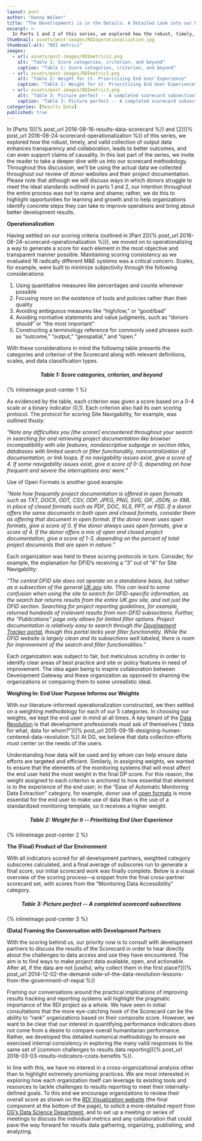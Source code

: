 ```yaml
---
layout: post
author: "Danny Walker"
title: "The Devel(opment) is in the Details: A Detailed Look into our Metrics" 
excerpt: >-
  In Parts 1 and 2 of this series, we explored how the robust, timely, and valid collection of output data enhances transparency and collaboration, leads to better outcomes, and can even support claims of causality. In this last part of the series, we invite the reader to take a deeper dive with us into our scorecard methodology....
thumbnail: assets/post-images/RDIoperationalization.jpg
thumbnail-alt: "RDI metrics"
images:
  - url: assets/post-images/RDImetrics1.png
    alt: "Table 1: Score categories, criterion, and beyond"
    caption: "Table 1: Score categories, criterion, and beyond"
  - url: assets/post-images/RDImetric2.png
    alt: "Table 2: Weight for it- Prioritizing End User Experience"
    caption: "Table 2: Weight for it- Prioritizing End User Experience"
  - url: assets/post-images/RDImetric3.png
    alt: "Table 3: Picture perfect -- A completed scorecard subsection"
    caption: "Table 3: Picture perfect -- A completed scorecard subsection"
categories: [Results Data]
published: true
---
```


In [Parts 1]({% post_url 2016-08-16-results-data-scorecard %}) and [2]({% post_url 2016-08-24-scorecard-operationalization %}) of this series, we explored how the robust, timely, and valid collection of output data enhances transparency and collaboration, leads to better outcomes, and can even support claims of causality. In this last part of the series, we invite the reader to take a deeper dive with us into our scorecard methodology. Throughout this discussion, we’ll be using the actual data we collected throughout our review of donor websites and their project documentation. Please note that although we will discuss ways in which donors struggle to meet the ideal standards outlined in parts 1 and 2, our intention throughout the entire process was not to name and shame; rather, we do this to highlight opportunities for learning and growth and to help organizations identify concrete steps they can take to improve operations and bring about better development results.

**Operationalization**

Having settled on our scoring criteria (outlined in [Part 2]({% post_url 2016-08-24-scorecard-operationalization %})), we moved on to operationalizing a way to generate a score for each element in the most objective and transparent manner possible. Maintaining scoring consistency as we evaluated 16 radically different M&E systems was a critical concern. Scales, for example, were built to minimize subjectivity through the following considerations:
 1. Using quantitative measures like percentages and counts whenever possible
 2. Focusing more on the existence of tools and policies rather than their quality
 3. Avoiding ambiguous measures like “high/low,” or “good/bad”
 4. Avoiding normative statements and value judgments, such as “donors should” or “the most important”
 5. Constructing a terminology reference for commonly used phrases such as “outcome,” “output,” “geospatial,” and “open.”

With these considerations in mind the following table presents the categories and criterion of the Scorecard along with relevant definitions, scales, and data classification types.

<h5 style="text-align: center;" markdown="1">Table 1: Score categories, criterion, and beyond</h5>

{% inlineimage post-center 1 %}

As evidenced by the table, each criterion was given a score based on a 0-4 scale or a binary indicator (0,1). Each criterion also had its own scoring protocol. The protocol for scoring Site Navigability, for example, was outlined thusly:

*“Note any difficulties you [the scorer] encountered throughout your search in searching for and retrieving project documentation like browser incompatibility with site features, nondescriptive subpage or section titles, databases with limited search or filter functionality, noncentralization of documentation, or link loops. If no navigability issues exist, give a score of 4.  If some navigability issues exist, give a score of 0-3, depending on how frequent and severe the interruptions are/ were.”*

Use of Open Formats is another good example:

*“Note how frequently project documentation is offered in open formats such as TXT, DOCX, ODT, CSV, ODP, JPEG, PNG, SVG, GIF, JSON, or XML in place of closed formats such as PDF, DOC, XLS, PPT, or PSD. If a donor offers the same documents in both open and closed formats, consider them as offering that document in open format. If the donor never uses open formats, give a score of 0. If the donor always uses open formats, give a score of 4.  If the donor offers a mix of open and closed project documentation, give a score of 1-3, depending on the percent of total project documents that are open in nature.”*

Each organization was held to these scoring protocols in turn. Consider, for example, the explanation for DFID’s receiving a “3” out of “4” for Site Navigability:

*“The central DFID site does not operate on a standalone basis, but rather as a subsection of the general [UK.gov](https://www.gov.uk) site. This can lead to some confusion when using the site to search for DFID-specific information, as the search bar returns results from the entire UK.gov site, and not just the DFID section. Searching for project reporting guidelines, for example, returned hundreds of irrelevant results from non-DFID subsections. Further, the "Publications" page only allows for limited filter options. Project documentation is relatively easy to search through the [Development Tracker portal](https://devtracker.dfid.gov.uk/location/country), though this portal lacks year filter functionality. While the DFID website is largely clean and its subsections well labeled, there is room for improvement of the search and filter functionalities.”*

Each organization was subject to fair, but meticulous scrutiny in order to identify clear areas of best practice and site or policy features in need of improvement. The idea again being to inspire collaboration between Development Gateway and these organization as opposed to shaming the organizations or comparing them to some unrealistic ideal.

**Weighing In: End User Purpose Informs our Weights**

With our literature-informed operationalization constructed, we then settled on a weighting methodology for each of our 5 categories. In choosing our weights, we kept the end user in mind at all times. A key tenant of the [Data Revolution](http://www.undatarevolution.org/data-revolution/) is that development professionals must ask of themselves [“data for what, data for whom?”]({% post_url 2015-09-18-designing-human-centered-data-revolution %})  At DG, we believe that data collection efforts must center on the needs of the users.

Understanding how data will be used and by whom can help ensure data efforts are targeted and efficient. Similarly, in assigning weights, we wanted to ensure that the elements of the monitoring systems that will most affect the end user held the most weight in the final DP score. For this reason, the weight assigned to each criterion is anchored to how essential that element is to the experience of the end user; in the “Ease of Automatic Monitoring Data Extraction” category, for example, donor use of [open formats](https://www.data.gov/developers/blog/primer-machine-readability-online-documents-and-data) is more essential for the end user to make use of data than is the use of a standardized monitoring template, so it receives a higher weight.

<h5 style="text-align: center;" markdown="1">Table 2: Weight for it -- Prioritizing End User Experience</h5>

{% inlineimage post-center 2 %}

**The (Final) Product of Our Environment**

With all indicators scored for all development partners, weighted category subscores calculated, and a final average of subscores run to generate a final score, our initial scorecard work was finally complete. Below is a visual overview of the scoring process—a snippet from the final cross-partner scorecard set, with scores from the “Monitoring Data Accessibility” category.

<h5 style="text-align: center;" markdown="1">Table 3: Picture perfect -- A completed scorecard subsections</h5>

{% inlineimage post-center 3 %}


**(Data) Framing the Conversation with Development Partners**

With the scoring behind us, our priority now is to consult with development partners to discuss the results of the Scorecard in order to hear directly about the challenges to data access and use they have encountered.  The aim is to find ways to make project data available, open, and actionable. After all, if the data are not [useful, why collect them in the first place?]({% post_url 2014-12-02-the-demand-side-of-the-data-revolution-lessons-from-the-government-of-nepal %})

Framing our conversations around the practical implications of improving results tracking and reporting systems will highlight the pragmatic importance of the RDI project as a whole. We have seen in initial consultations that the more eye-catching hook of the Scorecard can be the ability to “rank” organizations based on their composite score. However, we want to be clear that our interest in quantifying performance indicators does not come from a desire to compare overall humanitarian performance. Rather, we developed this detailed numerical methodology to ensure we exercised internal consistency in exploring the many valid responses to the same set of [common challenges to results data reporting]({% post_url 2016-03-03-results-indicators-costs-benefits %}).

In line with this, we have no interest in a cross-organizational analysis other than to highlight extremely promising practices. We are most interested in exploring how each organization itself can leverage its existing tools and resources to tackle challenges to results reporting to meet their internally-defined goals. To this end we encourage organizations to review their overall score as shown on the [RDI Visualization website](http://rdi.developmentgateway.org/#/?_k=qn1l0q) (the final component at the bottom of the page), to solicit a more-detailed report from [DG’s Data Science Department](mailto:dwalker@developmentgateway.org), and to set up a meeting or series of meetings to discuss the individual metrics and any collaboration that could pave the way forward for results data gathering, organizing, publishing, and analyzing.
